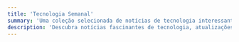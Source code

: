 ```yaml
---
title: 'Tecnologia Semanal'
summary: 'Uma coleção selecionada de notícias de tecnologia interessantes e relevantes.'
description: 'Descubra notícias fascinantes de tecnologia, atualizações e insights em nosso resumo semanal de tecnologia.'
---
```


<!-- @format -->
